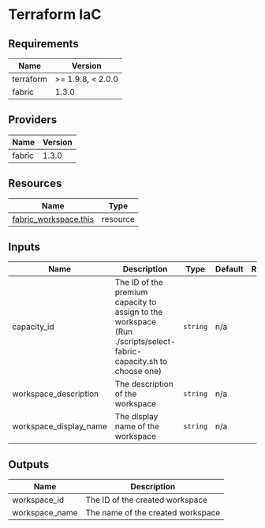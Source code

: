 <!-- BEGIN_TF_DOCS -->
<!-- markdown-table-prettify-ignore-start -->
# Terraform IaC

## Requirements

| Name | Version |
|------|---------|
| terraform | >= 1.9.8, < 2.0.0 |
| fabric | 1.3.0 |

## Providers

| Name | Version |
|------|---------|
| fabric | 1.3.0 |

## Resources

| Name | Type |
|------|------|
| [fabric_workspace.this](https://registry.terraform.io/providers/microsoft/fabric/1.3.0/docs/resources/workspace) | resource |

## Inputs

| Name | Description | Type | Default | Required |
|------|-------------|------|---------|:--------:|
| capacity\_id | The ID of the premium capacity to assign to the workspace (Run ./scripts/select-fabric-capacity.sh to choose one) | `string` | n/a | yes |
| workspace\_description | The description of the workspace | `string` | n/a | yes |
| workspace\_display\_name | The display name of the workspace | `string` | n/a | yes |

## Outputs

| Name | Description |
|------|-------------|
| workspace\_id | The ID of the created workspace |
| workspace\_name | The name of the created workspace |
<!-- markdown-table-prettify-ignore-end -->
<!-- END_TF_DOCS -->
